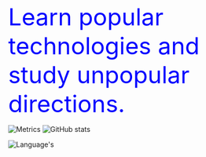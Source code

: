 <font size=15 color=blue>Learn popular technologies and study unpopular directions.</font>

![Metrics](https://metrics.lecoq.io/george012?template=classic&base=header%2C%20activity%2C%20community%2C%20repositories%2C%20metadata&base.indepth=false&base.hireable=false&base.skip=false&config.timezone=Asia%2FShanghai)
![GitHub stats](https://github-readme-stats.vercel.app/api?username=tomondre&show_icons=true&theme=great-gatsby)

![Language's](https://github-readme-stats.vercel.app/api/top-langs/?username=george012&hide_title=false&hide_border=false&layout=compact&langs_count=8&theme=vue-dark)
